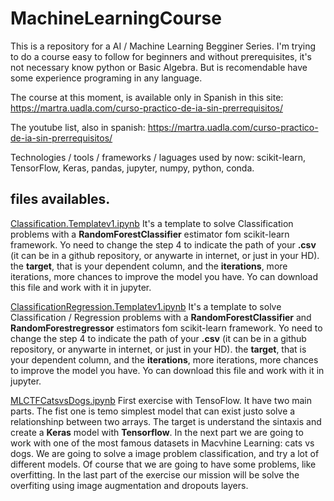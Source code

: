 # MachineLearningCourse

This is a repository for a AI / Machine Learning Begginer Series. I'm trying to do a course easy to follow for beginners 
and without prerequisites, it's not necessary know python or Basic Algebra. But is recomendable have some experience programing in any language. 

The course at this moment, is available only in Spanish in this site: 
https://martra.uadla.com/curso-practico-de-ia-sin-prerrequisitos/

The youtube list, also in spanish: 
https://martra.uadla.com/curso-practico-de-ia-sin-prerrequisitos/

Technologies / tools / frameworks / laguages used by now: scikit-learn, TensorFlow, Keras, pandas, jupyter, numpy, python, conda. 

## files availables. 
[Classification.Templatev1.ipynb](https://github.com/oopere/MachineLearningCourse/blob/main/Classification.Templatev1.ipynb)
It's a template to solve Classification problems with a **RandomForestClassifier** estimator fom scikit-learn framework. 
Yo need to change the step 4 to indicate the path of your **.csv** (it can be in a github repository, or anywarte in internet, or just in your HD). the **target**, that is your dependent column, and the **iterations**, more iterations, more chances to improve the model you have. 
Yo can download this file and work with it in jupyter. 

[ClassificationRegression.Templatev1.ipynb](https://github.com/oopere/MachineLearningCourse/blob/main/ClassificationRegression.Templatev1.ipynb)
It's a template to solve Classification / Regression problems with a **RandomForestClassifier** and **RandomForestregressor** estimators fom scikit-learn framework. 
Yo need to change the step 4 to indicate the path of your **.csv** (it can be in a github repository, or anywarte in internet, or just in your HD). the **target**, that is your dependent column, and the **iterations**, more iterations, more chances to improve the model you have. 
Yo can download this file and work with it in jupyter. 

[MLCTFCatsvsDogs.ipynb](https://github.com/oopere/MachineLearningCourse/blob/main/MLCTFCatsvsDogs.ipynb)
First exercise with TensoFlow. It have two main parts. The fist one is temo simplest model that can exist justo solve a relationshinp between two arrays. The target is understand the sintaxis and create a **Keras** model with **Tensorflow**. 
In the next part we are going to work with one of the most famous datasets in Macvhine Learning: cats vs dogs. We are going to solve a image problem classification, and try a lot of different models. Of course that we are going to have some problems, like overfitting. In the last part of the exercise our mission will be solve the overfiting using image augmentation and dropouts layers.


